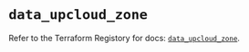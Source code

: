 # `data_upcloud_zone`

Refer to the Terraform Registory for docs: [`data_upcloud_zone`](https://www.terraform.io/docs/providers/upcloud/d/zone).
